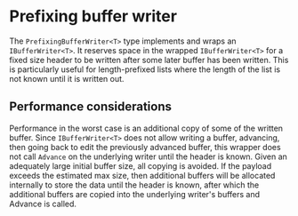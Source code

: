 # Prefixing buffer writer

The `PrefixingBufferWriter<T>` type implements and wraps an `IBufferWriter<T>`.
It reserves space in the wrapped `IBufferWriter<T>` for a fixed size header to be written
after some later buffer has been written.
This is particularly useful for length-prefixed lists where the length of the list is not
known until it is written out.

## Performance considerations

Performance in the worst case is an additional copy of some of the written buffer.
Since `IBufferWriter<T>` does not allow writing a buffer, advancing, then going back to edit
the previously advanced buffer, this wrapper does not call `Advance` on the underlying writer
until the header is known.
Given an adequately large initial buffer size, all copying is avoided. If the payload exceeds
the estimated max size, then additional buffers will be allocated internally to store the data
until the header is known, after which the additional buffers are copied into the underlying
writer's buffers and Advance is called.
